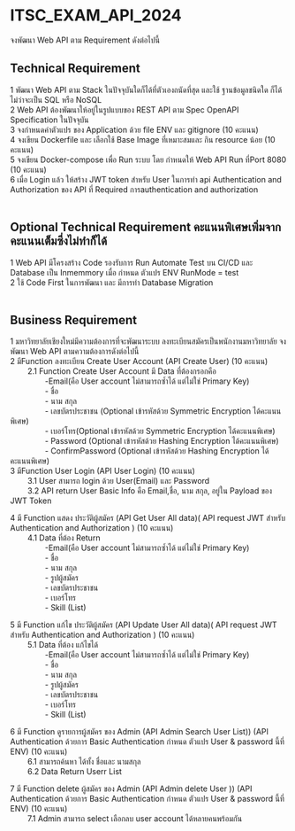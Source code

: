 # ITSC_EXAM_API_2024
จงพัฒนา Web API ตาม Requirement ดังต่อไปนี้
<br>
## Technical Requirement <br>
1 พัฒนา Web API ตาม Stack ในปัจจุบันใดก็ได้ที่ตัวเองถนัดที่สุด และใช้ ฐานข้อมูลชนิดใด ก็ได้ไม่ว่าจะเป็น SQL หรือ NoSQL <br>
2 Web API ต้องพัฒนาให้อยู่ในรูปแบบของ REST API ตาม Spec OpenAPI Specification ในปัจจุบัน<br>
3 จงกำหนดค่าตัวแปร ของ Application ด้วย file ENV  และ gitignore  (10 คะแนน) <br>
4 จงเขียน Dockerfile และ เลือกใช้ Base Image ที่เหมาะสมและ กิน resource น้อย (10 คะแนน)<br>
5 จงเขียน Docker-compose เพื่อ Run ระบบ โดย กำหนดให้ Web API  Run ที่Port  8080  (10 คะแนน)<br>
6 เมื่อ Login แล้ว ให้สร้าง JWT token สำหรับ User  ในการทำ api Authentication and Authorization ของ API ที่ Required การauthentication and authorization <br>
<br>

## Optional Technical Requirement คะแนนพิเศษเพิ่มจากคะแนนเต็มซึ่งไม่ทำก็ได้<br>
1 Web API มีโครงสร้าง Code รองรับการ Run Automate Test   บน CI/CD และ Database เป็น Inmemmory เมื่อ กำหนด ตัวแปร ENV RunMode = test<br>
2 ใช้ Code First ในการพัฒนา และ มีการทำ Database Migration<br>
<br>

## Business Requirement <br>
1 มหาวิทยาลัยเชียงใหม่มีความต้องการที่จะพัฒนาระบบ ลงทะเบียนสมัครเป็นพนักงานมหาวิทยาลัย จงพัฒนา Web API ตามความต้องการดังต่อไปนี้<br>
2 มีFunction ลงทะเบียน Create User Account (API Create User)   (10 คะแนน) <br>
&nbsp;&nbsp;&nbsp;&nbsp;&nbsp;&nbsp;&nbsp;&nbsp;2.1 Function Create User Account  มี Data ที่ต้องกรอกคือ<br>
&nbsp;&nbsp;&nbsp;&nbsp;&nbsp;&nbsp;&nbsp;&nbsp;&nbsp;&nbsp;&nbsp;&nbsp;&nbsp;&nbsp;&nbsp;&nbsp;-Email(คือ User account ไม่สามารถซ้ำได้ แต่ไม่ใช่ Primary Key)<br>
&nbsp;&nbsp;&nbsp;&nbsp;&nbsp;&nbsp;&nbsp;&nbsp;&nbsp;&nbsp;&nbsp;&nbsp;&nbsp;&nbsp;&nbsp;&nbsp;- ชื่อ<br>
&nbsp;&nbsp;&nbsp;&nbsp;&nbsp;&nbsp;&nbsp;&nbsp;&nbsp;&nbsp;&nbsp;&nbsp;&nbsp;&nbsp;&nbsp;&nbsp;- นาม สกุล <br>
&nbsp;&nbsp;&nbsp;&nbsp;&nbsp;&nbsp;&nbsp;&nbsp;&nbsp;&nbsp;&nbsp;&nbsp;&nbsp;&nbsp;&nbsp;&nbsp;- เลขบัตรประชาชน (Optional เข้ารหัสด้วย Symmetric Encryption ได้คะแนนพิเศษ)<br>
&nbsp;&nbsp;&nbsp;&nbsp;&nbsp;&nbsp;&nbsp;&nbsp;&nbsp;&nbsp;&nbsp;&nbsp;&nbsp;&nbsp;&nbsp;&nbsp;- เบอร์โทร(Optional เข้ารหัสด้วย Symmetric Encryption ได้คะแนนพิเศษ)<br>
&nbsp;&nbsp;&nbsp;&nbsp;&nbsp;&nbsp;&nbsp;&nbsp;&nbsp;&nbsp;&nbsp;&nbsp;&nbsp;&nbsp;&nbsp;&nbsp;- Password (Optional เข้ารหัสด้วย Hashing Encryption ได้คะแนนพิเศษ)<br>
&nbsp;&nbsp;&nbsp;&nbsp;&nbsp;&nbsp;&nbsp;&nbsp;&nbsp;&nbsp;&nbsp;&nbsp;&nbsp;&nbsp;&nbsp;&nbsp;- ConfirmPassword (Optional เข้ารหัสด้วย Hashing Encryption ได้คะแนนพิเศษ)<br>
3 มีFunction User Login (API User Login)  (10 คะแนน)<br>
&nbsp;&nbsp;&nbsp;&nbsp;&nbsp;&nbsp;&nbsp;&nbsp;3.1 User สามารถ login ด้วย User(Email) และ Password<br>
&nbsp;&nbsp;&nbsp;&nbsp;&nbsp;&nbsp;&nbsp;&nbsp;3.2 API return User Basic Info คือ Email,ชื่อ, นาม สกุล, อยู่ใน Payload ของ JWT Token<br>

4 มี Function แสดง ประวัติผู้สมัคร (API Get User All data)( API request JWT สำหรับ Authentication and Authorization )  (10 คะแนน) <br>
&nbsp;&nbsp;&nbsp;&nbsp;&nbsp;&nbsp;&nbsp;&nbsp;4.1 Data ที่ต้อง Return <br>
&nbsp;&nbsp;&nbsp;&nbsp;&nbsp;&nbsp;&nbsp;&nbsp;&nbsp;&nbsp;&nbsp;&nbsp;&nbsp;&nbsp;&nbsp;&nbsp;-Email(คือ User account ไม่สามารถซ้ำได้ แต่ไม่ใช่ Primary Key)<br>
&nbsp;&nbsp;&nbsp;&nbsp;&nbsp;&nbsp;&nbsp;&nbsp;&nbsp;&nbsp;&nbsp;&nbsp;&nbsp;&nbsp;&nbsp;&nbsp;- ชื่อ<br>
&nbsp;&nbsp;&nbsp;&nbsp;&nbsp;&nbsp;&nbsp;&nbsp;&nbsp;&nbsp;&nbsp;&nbsp;&nbsp;&nbsp;&nbsp;&nbsp;- นาม สกุล <br>
&nbsp;&nbsp;&nbsp;&nbsp;&nbsp;&nbsp;&nbsp;&nbsp;&nbsp;&nbsp;&nbsp;&nbsp;&nbsp;&nbsp;&nbsp;&nbsp;- รูปผู้สมัคร <br>
&nbsp;&nbsp;&nbsp;&nbsp;&nbsp;&nbsp;&nbsp;&nbsp;&nbsp;&nbsp;&nbsp;&nbsp;&nbsp;&nbsp;&nbsp;&nbsp;- เลขบัตรประชาชน <br>
&nbsp;&nbsp;&nbsp;&nbsp;&nbsp;&nbsp;&nbsp;&nbsp;&nbsp;&nbsp;&nbsp;&nbsp;&nbsp;&nbsp;&nbsp;&nbsp;- เบอร์โทร<br>
&nbsp;&nbsp;&nbsp;&nbsp;&nbsp;&nbsp;&nbsp;&nbsp;&nbsp;&nbsp;&nbsp;&nbsp;&nbsp;&nbsp;&nbsp;&nbsp;- Skill (List<String>)   <br>

5 มี Function แก้ไข ประวัติผู้สมัคร (API Update User All data)( API request JWT สำหรับ Authentication and Authorization )  (10 คะแนน) <br>
&nbsp;&nbsp;&nbsp;&nbsp;&nbsp;&nbsp;&nbsp;&nbsp;5.1 Data ที่ต้อง แก้ไขได้ <br>
&nbsp;&nbsp;&nbsp;&nbsp;&nbsp;&nbsp;&nbsp;&nbsp;&nbsp;&nbsp;&nbsp;&nbsp;&nbsp;&nbsp;&nbsp;&nbsp;-Email(คือ User account ไม่สามารถซ้ำได้ แต่ไม่ใช่ Primary Key)<br>
&nbsp;&nbsp;&nbsp;&nbsp;&nbsp;&nbsp;&nbsp;&nbsp;&nbsp;&nbsp;&nbsp;&nbsp;&nbsp;&nbsp;&nbsp;&nbsp;- ชื่อ<br>
&nbsp;&nbsp;&nbsp;&nbsp;&nbsp;&nbsp;&nbsp;&nbsp;&nbsp;&nbsp;&nbsp;&nbsp;&nbsp;&nbsp;&nbsp;&nbsp;- นาม สกุล <br>
&nbsp;&nbsp;&nbsp;&nbsp;&nbsp;&nbsp;&nbsp;&nbsp;&nbsp;&nbsp;&nbsp;&nbsp;&nbsp;&nbsp;&nbsp;&nbsp;- รูปผู้สมัคร <br>
&nbsp;&nbsp;&nbsp;&nbsp;&nbsp;&nbsp;&nbsp;&nbsp;&nbsp;&nbsp;&nbsp;&nbsp;&nbsp;&nbsp;&nbsp;&nbsp;- เลขบัตรประชาชน <br>
&nbsp;&nbsp;&nbsp;&nbsp;&nbsp;&nbsp;&nbsp;&nbsp;&nbsp;&nbsp;&nbsp;&nbsp;&nbsp;&nbsp;&nbsp;&nbsp;- เบอร์โทร<br>
&nbsp;&nbsp;&nbsp;&nbsp;&nbsp;&nbsp;&nbsp;&nbsp;&nbsp;&nbsp;&nbsp;&nbsp;&nbsp;&nbsp;&nbsp;&nbsp;- Skill (List<String>)   <br>

6 มี Function ดูรายการผู้สมัคร ของ Admin (API Admin Search User List)) (API Authentication ด้วยการ  Basic Authentication  กำหนด ตัวแปร User & password นี้ที่ ENV)  (10 คะแนน) <br>
&nbsp;&nbsp;&nbsp;&nbsp;&nbsp;&nbsp;&nbsp;&nbsp;6.1 สามารถค้นหา ได้ทั้ง ชื่อและ นามสกุล <br>
&nbsp;&nbsp;&nbsp;&nbsp;&nbsp;&nbsp;&nbsp;&nbsp;6.2 Data Return Userr List<UserAccount> <br>

7 มี Function delete ผู้สมัคร ของ Admin (API Admin delete User )) (API Authentication ด้วยการ  Basic Authentication กำหนด ตัวแปร User & password นี้ที่ ENV)  (10 คะแนน) <br>
&nbsp;&nbsp;&nbsp;&nbsp;&nbsp;&nbsp;&nbsp;&nbsp;7.1 Admin สามารถ select เลือกลบ user account  ได้หลายคนพร้อมกัน<UserAccount> <br>

